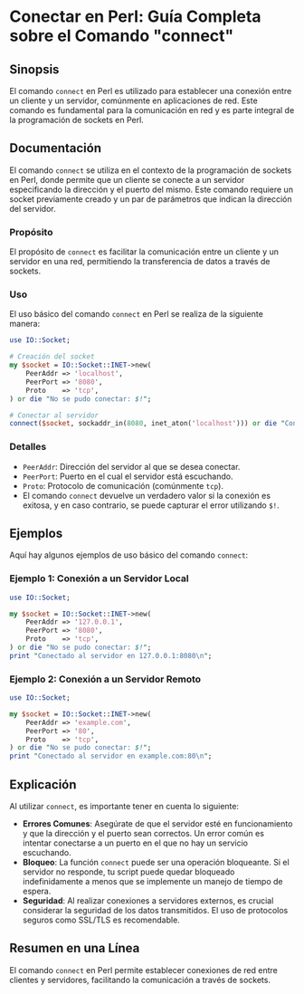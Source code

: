 <!--
Meta Description: # Conectar en Perl: Guía Completa sobre el Comando "connect" ## Sinopsis El comando `connect` en Perl es utilizado para establecer una conexión entre ...
Meta Keywords: servidor, socket, connect, perl, comando
-->

# Conectar en Perl: Guía Completa sobre el Comando "connect"

## Sinopsis
El comando `connect` en Perl es utilizado para establecer una conexión entre un cliente y un servidor, comúnmente en aplicaciones de red. Este comando es fundamental para la comunicación en red y es parte integral de la programación de sockets en Perl.

## Documentación
El comando `connect` se utiliza en el contexto de la programación de sockets en Perl, donde permite que un cliente se conecte a un servidor especificando la dirección y el puerto del mismo. Este comando requiere un socket previamente creado y un par de parámetros que indican la dirección del servidor.

### Propósito
El propósito de `connect` es facilitar la comunicación entre un cliente y un servidor en una red, permitiendo la transferencia de datos a través de sockets.

### Uso
El uso básico del comando `connect` en Perl se realiza de la siguiente manera:

```perl
use IO::Socket;

# Creación del socket
my $socket = IO::Socket::INET->new(
    PeerAddr => 'localhost',
    PeerPort => '8080',
    Proto    => 'tcp',
) or die "No se pudo conectar: $!";

# Conectar al servidor
connect($socket, sockaddr_in(8080, inet_aton('localhost'))) or die "Conexión fallida: $!";
```

### Detalles
- `PeerAddr`: Dirección del servidor al que se desea conectar.
- `PeerPort`: Puerto en el cual el servidor está escuchando.
- `Proto`: Protocolo de comunicación (comúnmente `tcp`).
- El comando `connect` devuelve un verdadero valor si la conexión es exitosa, y en caso contrario, se puede capturar el error utilizando `$!`.

## Ejemplos
Aquí hay algunos ejemplos de uso básico del comando `connect`:

### Ejemplo 1: Conexión a un Servidor Local
```perl
use IO::Socket;

my $socket = IO::Socket::INET->new(
    PeerAddr => '127.0.0.1',
    PeerPort => '8080',
    Proto    => 'tcp',
) or die "No se pudo conectar: $!";
print "Conectado al servidor en 127.0.0.1:8080\n";
```

### Ejemplo 2: Conexión a un Servidor Remoto
```perl
use IO::Socket;

my $socket = IO::Socket::INET->new(
    PeerAddr => 'example.com',
    PeerPort => '80',
    Proto    => 'tcp',
) or die "No se pudo conectar: $!";
print "Conectado al servidor en example.com:80\n";
```

## Explicación
Al utilizar `connect`, es importante tener en cuenta lo siguiente:

- **Errores Comunes**: Asegúrate de que el servidor esté en funcionamiento y que la dirección y el puerto sean correctos. Un error común es intentar conectarse a un puerto en el que no hay un servicio escuchando.
- **Bloqueo**: La función `connect` puede ser una operación bloqueante. Si el servidor no responde, tu script puede quedar bloqueado indefinidamente a menos que se implemente un manejo de tiempo de espera.
- **Seguridad**: Al realizar conexiones a servidores externos, es crucial considerar la seguridad de los datos transmitidos. El uso de protocolos seguros como SSL/TLS es recomendable.

## Resumen en una Línea
El comando `connect` en Perl permite establecer conexiones de red entre clientes y servidores, facilitando la comunicación a través de sockets.
